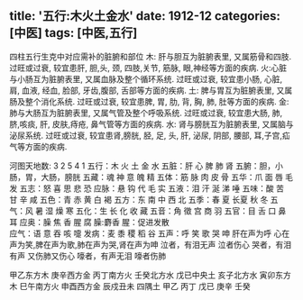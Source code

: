 title: '五行:木火土金水'
date: 1912-12
categories: [中医]
tags: [中医,五行]
---
四柱五行生克中对应需补的脏腑和部位
木: 肝与胆互为脏腑表里, 又属筋骨和四肢. 过旺或过衰, 较宜患肝, 胆,头, 颈, 四肢,关节, 筋脉, 眼,神经等方面的疾病.
火:心脏与小肠互为脏腑表里, 又属血脉及整个循环系统. 过旺或过衰, 较宜患小肠, 心脏, 肩, 血液, 经血, 脸部, 牙齿,腹部, 舌部等方面的疾病.
土: 脾与胃互为脏腑表里, 又属肠及整个消化系统. 过旺或过衰, 较宜患脾, 胃, 肋, 背, 胸, 肺, 肚等方面的疾病.
金: 肺与大肠互为脏腑表里, 又属气管及整个呼吸系统. 过旺或过衰, 较宜患大肠, 肺, 脐,咳痰, 肝, 皮肤,痔疮, 鼻气管等方面的疾病.
水: 肾与膀胱互为脏腑表里, 又属脑与泌尿系统. 过旺或过衰, 较宜患肾,膀胱, 胫, 足, 头, 肝, 泌尿, 阴部, 腰部, 耳,子宫,疝气等方面的疾病.
<!--more-->

河图天地数: 3 2 5 4 1
五行：木 火 土 金 水
五脏：肝 心 脾 肺 肾
五腑：胆，小肠，胃，大肠，膀胱
五藏：魂 神 意 魄 精
五体：筋 脉 肉 皮 骨
五华：爪 面 唇 毛 发
五志：怒 喜 思 悲 恐
应脉：悬 钩 代 毛 实
五液：泪 汗 涎 涕 唾
五味：酸 苦 甘 辛 咸
五色：青 赤 黄 白 褐
五方：东 南 中 西 北
五季：春 夏 长夏 秋 冬
五气：风 暑 湿 燥 寒
五化：生 长 化 收 藏
五音：角 徵 宫 商 羽
五官：目 舌 口 鼻 耳
应奥：臊 焦 香 腥 腐  臊:麝香  腥：促进发散  
应气：语 意 吞 咳 嚏
发病：麦 黍 稷 稻 谷
五声：呼 笑 歌 哭 呻
肝在声为呼 心在声为笑,脾在声为歌,肺在声为哭,肾在声为呻
泣者，有泪无声  泣者伤心 
哭者，有泪有声  又伤肺又伤心 
嚎者，有声无泪  嚎者伤肺

甲乙东方木   庚辛西方金   丙丁南方火   壬癸北方水   戊已中央土
亥子北方水   寅卯东方木   巳午南方火   申酉西方金   辰戍丑未 四隅土
甲乙 丙丁 戊已 庚辛 壬癸


